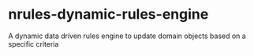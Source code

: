 # nrules-dynamic-rules-engine
A dynamic data driven rules engine to update domain objects based on a specific criteria
